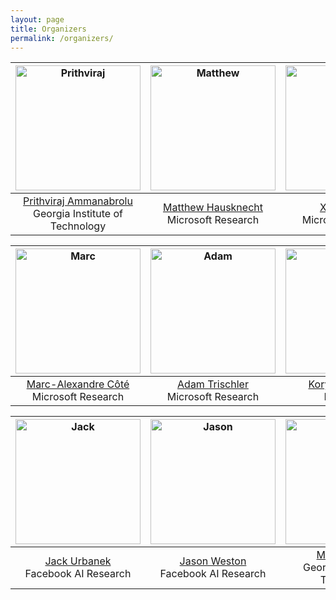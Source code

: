```yaml
---
layout: page
title: Organizers
permalink: /organizers/
---
```


<img src="https://wordplay-workshop.github.io/img/raj.jpg" alt="Prithviraj" width="200"/>|  <img src="https://wordplay-workshop.github.io/img/matthew.png" alt="Matthew" width="200"/> |  <img src="https://wordplay-workshop.github.io/img/eric.jpg" alt="Eric" width="200"/> |
:---------------:|:---------------:|:-------------:
[Prithviraj Ammanabrolu](http://prithvirajva.com)<br>Georgia Institute of Technology | [Matthew Hausknecht](https://www.microsoft.com/en-us/research/people/mahauskn/)<br>Microsoft Research | [Xingdi Yuan](https://xingdi-eric-yuan.github.io/)<br>Microsoft Research


<img src="https://wordplay-workshop.github.io/img/marc.jpg" alt="Marc" width="200"/>|  <img src="https://wordplay-workshop.github.io/img/adam.jpg" alt="Adam" width="200"/> |  <img src="https://wordplay-workshop.github.io/img/kory.jpg" alt="Kory" width="200"/> |
:---------------:|:---------------:|:-------------:
[Marc-Alexandre Côté](https://www.microsoft.com/en-us/research/people/macote/)<br>Microsoft Research | [Adam Trischler](https://www.microsoft.com/en-us/research/people/adtrisch/)<br>Microsoft Research | [Kory Mathewson](https://korymathewson.com/)<br>Deepmind


<img src="https://wordplay-workshop.github.io/img/jack.jpg" alt="Jack" width="200"/>|  <img src="https://wordplay-workshop.github.io/img/jason.jpg" alt="Jason" width="200"/> |  <img src="https://wordplay-workshop.github.io/img/mark.png" alt="Mark" width="200"/> |
:---------------:|:---------------:|:-------------:
[Jack Urbanek](https://ai.facebook.com/people/jack-urbanek/)<br>Facebook AI Research | [Jason Weston](https://www.jaseweston.com/)<br>Facebook AI Research | [Mark O. Riedl](https://eilab.gatech.edu/mark-riedl)<br>Georgia Institute of Technology
